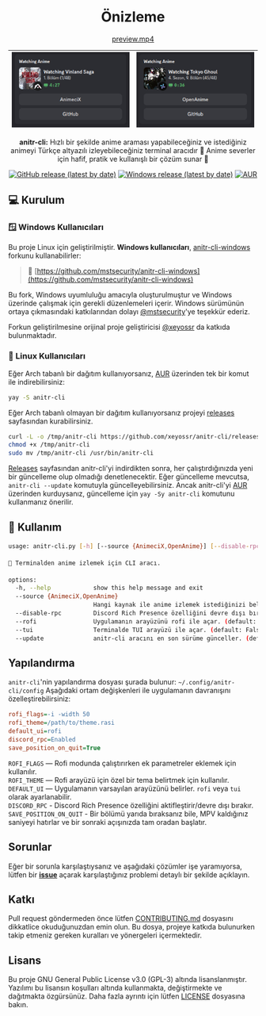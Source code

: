 <div align="center">
  <h1>Önizleme</h1>

[preview.mp4](https://github.com/user-attachments/assets/199d940e-14c6-468c-9120-496185ab2217)

| ![](.github/discord_rpc1.png) | ![](.github/discord_rpc2.png) |
| ----------------------------- | ----------------------------- |

**anitr-cli:** Hızlı bir şekilde anime araması yapabileceğiniz ve istediğiniz animeyi Türkçe altyazılı izleyebileceğiniz terminal aracıdır 💫 Anime severler için hafif, pratik ve kullanışlı bir çözüm sunar 🚀

[![GitHub release (latest by date)](https://img.shields.io/github/v/release/xeyossr/anitr-cli?style=for-the-badge&include_prereleases&label=GitHub%20Release)](https://github.com/xeyossr/anitr-cli/releases)
[![Windows release (latest by date)](https://img.shields.io/github/v/release/mstsecurity/anitr-cli-windows?include_prereleases&display_name=release&label=Windows%20Fork&style=for-the-badge)](https://github.com/mstsecurity/anitr-cli-windows)
[![AUR](https://img.shields.io/aur/version/anitr-cli?style=for-the-badge)](https://aur.archlinux.org/packages/anitr-cli)

</div>

## 💻 Kurulum

### 🪟 Windows Kullanıcıları

Bu proje Linux için geliştirilmiştir. **Windows kullanıcıları**, [anitr-cli-windows](https://github.com/mstsecurity/anitr-cli-windows) forkunu kullanabilirler:

> 🔗 [https://github.com/mstsecurity/anitr-cli-windows](https://github.com/mstsecurity/anitr-cli-windows)

Bu fork, Windows uyumluluğu amacıyla oluşturulmuştur ve Windows üzerinde çalışmak için gerekli düzenlemeleri içerir.
Windows sürümünün ortaya çıkmasındaki katkılarından dolayı [@mstsecurity](https://github.com/mstsecurity)'ye teşekkür ederiz.

Forkun geliştirilmesine orijinal proje geliştiricisi [@xeyossr](https://github.com/xeyossr) da katkıda bulunmaktadır.

### 🐧 Linux Kullanıcıları

Eğer Arch tabanlı bir dağıtım kullanıyorsanız, [AUR](https://aur.archlinux.org/packages/anitr-cli) üzerinden tek bir komut ile indirebilirsiniz:

```bash
yay -S anitr-cli
```

Eğer Arch tabanlı olmayan bir dağıtım kullanıyorsanız projeyi [releases](https://github.com/xeyossr/anitr-cli/releases) sayfasından kurabilirsiniz.

```bash
curl -L -o /tmp/anitr-cli https://github.com/xeyossr/anitr-cli/releases/latest/download/anitr-cli
chmod +x /tmp/anitr-cli
sudo mv /tmp/anitr-cli /usr/bin/anitr-cli
```

[Releases](https://github.com/xeyossr/anitr-cli/releases) sayfasından anitr-cli'yi indirdikten sonra, her çalıştırdığınızda yeni bir güncelleme olup olmadığı denetlenecektir. Eğer güncelleme mevcutsa, `anitr-cli --update` komutuyla güncelleyebilirsiniz. Ancak anitr-cli'yi [AUR](https://aur.archlinux.org/packages/anitr-cli) üzerinden kurduysanız, güncelleme için `yay -Sy anitr-cli` komutunu kullanmanız önerilir.

## 👾 Kullanım

```bash
usage: anitr-cli.py [-h] [--source {AnimeciX,OpenAnime}] [--disable-rpc] [--rofi | --tui] [--update]

💫 Terminalden anime izlemek için CLI aracı.

options:
  -h, --help            show this help message and exit
  --source {AnimeciX,OpenAnime}
                        Hangi kaynak ile anime izlemek istediğinizi belirtir. (default: None)
  --disable-rpc         Discord Rich Presence özelliğini devre dışı bırakır. (default: False)
  --rofi                Uygulamanın arayüzünü rofi ile açar. (default: False)
  --tui                 Terminalde TUI arayüzü ile açar. (default: False)
  --update              anitr-cli aracını en son sürüme günceller. (default: False)
```

## Yapılandırma

`anitr-cli`'nin yapılandırma dosyası şurada bulunur: `~/.config/anitr-cli/config`
Aşağıdaki ortam değişkenleri ile uygulamanın davranışını özelleştirebilirsiniz:

```ini
rofi_flags=-i -width 50
rofi_theme=/path/to/theme.rasi
default_ui=rofi
discord_rpc=Enabled
save_position_on_quit=True
```

`ROFI_FLAGS` — Rofi modunda çalıştırırken ek parametreler eklemek için kullanılır.  
`ROFI_THEME` — Rofi arayüzü için özel bir tema belirtmek için kullanılır.  
`DEFAULT_UI` — Uygulamanın varsayılan arayüzünü belirler. `rofi` veya `tui` olarak ayarlanabilir.  
`DISCORD_RPC` - Discord Rich Presence özelliğini aktifleştirir/devre dışı bırakır.  
`SAVE_POSITION_ON_QUIT` - Bir bölümü yarıda bıraksanız bile, MPV kaldığınız saniyeyi hatırlar ve bir sonraki açışınızda tam oradan başlatır.

## Sorunlar

Eğer bir sorunla karşılaştıysanız ve aşağıdaki çözümler işe yaramıyorsa, lütfen bir [**issue**](https://github.com/xeyossr/anitr-cli/issue) açarak karşılaştığınız problemi detaylı bir şekilde açıklayın.

## Katkı

Pull request göndermeden önce lütfen [CONTRIBUTING.md](CONTRIBUTING.md) dosyasını dikkatlice okuduğunuzdan emin olun. Bu dosya, projeye katkıda bulunurken takip etmeniz gereken kuralları ve yönergeleri içermektedir.

## Lisans

Bu proje GNU General Public License v3.0 (GPL-3) altında lisanslanmıştır. Yazılımı bu lisansın koşulları altında kullanmakta, değiştirmekte ve dağıtmakta özgürsünüz. Daha fazla ayrıntı için lütfen [LICENSE](LICENSE) dosyasına bakın.

